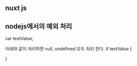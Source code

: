 ## nuxt js 

## nodejs에서의 예외 처리 
var testValue;


아래와 같이 처리하면 null, undefined 모두 처리 한다.
if testValue {

}
